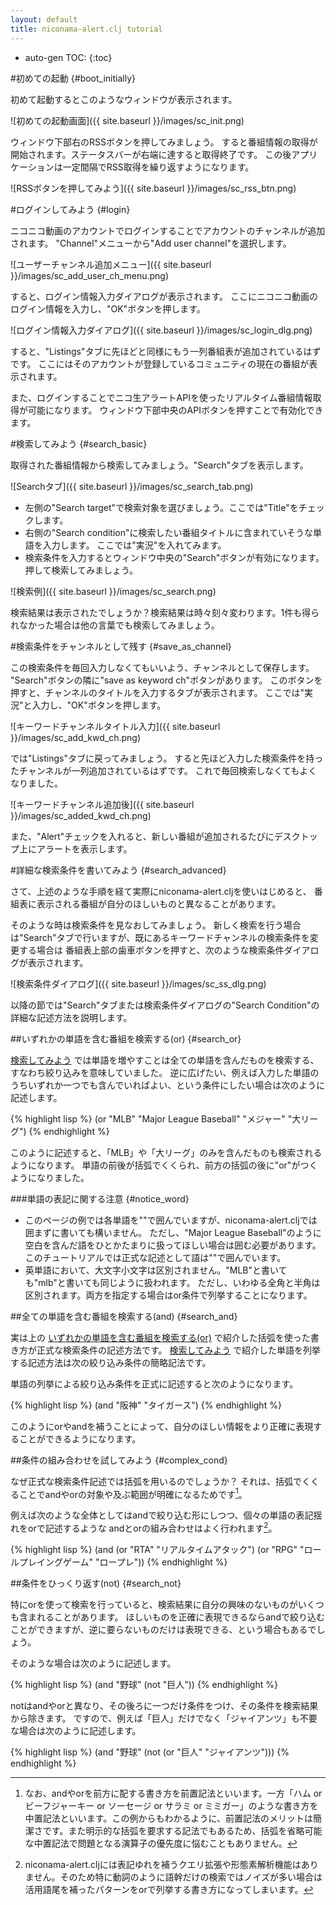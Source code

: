 ```yaml
---
layout: default
title: niconama-alert.clj tutorial
---
```


* auto-gen TOC:
{:toc}

#初めての起動 {#boot_initially}

初めて起動するとこのようなウィンドウが表示されます。

![初めての起動画面]({{ site.baseurl }}/images/sc_init.png)

ウィンドウ下部右のRSSボタンを押してみましょう。
すると番組情報の取得が開始されます。ステータスバーが右端に達すると取得終了です。
この後アプリケーションは一定間隔でRSS取得を繰り返すようになります。

![RSSボタンを押してみよう]({{ site.baseurl }}/images/sc_rss_btn.png)

#ログインしてみよう {#login}

ニコニコ動画のアカウントでログインすることでアカウントのチャンネルが追加されます。
"Channel"メニューから"Add user channel"を選択します。

![ユーザーチャンネル追加メニュー]({{ site.baseurl }}/images/sc_add_user_ch_menu.png)

すると、ログイン情報入力ダイアログが表示されます。
ここにニコニコ動画のログイン情報を入力し、"OK"ボタンを押します。

![ログイン情報入力ダイアログ]({{ site.baseurl }}/images/sc_login_dlg.png)

すると、"Listings"タブに先ほどと同様にもう一列番組表が追加されているはずです。
ここにはそのアカウントが登録しているコミュニティの現在の番組が表示されます。

また、ログインすることでニコ生アラートAPIを使ったリアルタイム番組情報取得が可能になります。
ウィンドウ下部中央のAPIボタンを押すことで有効化できます。


#検索してみよう {#search_basic}

取得された番組情報から検索してみましょう。"Search"タブを表示します。

![Searchタブ]({{ site.baseurl }}/images/sc_search_tab.png)

* 左側の"Search target"で検索対象を選びましょう。ここでは"Title"をチェックします。
* 右側の"Search condition"に検索したい番組タイトルに含まれていそうな単語を入力します。
  ここでは"実況"を入れてみます。
* 検索条件を入力するとウィンドウ中央の"Search"ボタンが有効になります。
  押して検索してみましょう。

![検索例]({{ site.baseurl }}/images/sc_search.png)

検索結果は表示されたでしょうか？検索結果は時々刻々変わります。1件も得られなかった場合は他の言葉でも検索してみましょう。


#検索条件をチャンネルとして残す {#save_as_channel}

この検索条件を毎回入力しなくてもいいよう、チャンネルとして保存します。
"Search"ボタンの隣に"save as keyword ch"ボタンがあります。
このボタンを押すと、チャンネルのタイトルを入力するタブが表示されます。
ここでは"実況"と入力し、"OK"ボタンを押します。

![キーワードチャンネルタイトル入力]({{ site.baseurl }}/images/sc_add_kwd_ch.png)

では"Listings"タブに戻ってみましょう。
すると先ほど入力した検索条件を持ったチャンネルが一列追加されているはずです。
これで毎回検索しなくてもよくなりました。

![キーワードチャンネル追加後]({{ site.baseurl }}/images/sc_added_kwd_ch.png)

また、"Alert"チェックを入れると、新しい番組が追加されるたびにデスクトップ上にアラートを表示します。


#詳細な検索条件を書いてみよう {#search_advanced}

さて、上述のような手順を経て実際にniconama-alert.cljを使いはじめると、
番組表に表示される番組が自分のほしいものと異なることがあります。

そのような時は検索条件を見なおしてみましょう。
新しく検索を行う場合は"Search"タブで行いますが、既にあるキーワードチャンネルの検索条件を変更する場合は
番組表上部の歯車ボタンを押すと、次のような検索条件ダイアログが表示されます。

![検索条件ダイアログ]({{ site.baseurl }}/images/sc_ss_dlg.png)

以降の節では"Search"タブまたは検索条件ダイアログの"Search Condition"の詳細な記述方法を説明します。



##いずれかの単語を含む番組を検索する(or) {#search_or}

[検索してみよう](#search_basic) では単語を増やすことは全ての単語を含んだものを検索する、すなわち絞り込みを意味していました。
逆に広げたい、例えば入力した単語のうちいずれか一つでも含んでいればよい、という条件にしたい場合は次のように記述します。

{% highlight lisp %}
(or "MLB" "Major League Baseball" "メジャー" "大リーグ")
{% endhighlight %}

このように記述すると、「MLB」や「大リーグ」のみを含んだものも検索されるようになります。
単語の前後が括弧でくくられ、前方の括弧の後に"or"がつくようになりました。


###単語の表記に関する注意 {#notice_word}

* このページの例では各単語を""で囲んでいますが、niconama-alert.cljでは囲まずに書いても構いません。
  ただし、"Major League Baseball"のように空白を含んだ語をひとかたまりに扱ってほしい場合は囲む必要があります。
  このチュートリアルでは正式な記述として語は""で囲んでいます。
* 英単語において、大文字小文字は区別されません。"MLB"と書いても"mlb"と書いても同じように扱われます。
  ただし、いわゆる全角と半角は区別されます。両方を指定する場合はor条件で列挙することになります。


##全ての単語を含む番組を検索する(and) {#search_and}

実は上の [いずれかの単語を含む番組を検索する(or)](#search_or) で紹介した括弧を使った書き方が正式な検索条件の記述方法です。
[検索してみよう](#search_basic) で紹介した単語を列挙する記述方法は次の絞り込み条件の簡略記法です。

単語の列挙による絞り込み条件を正式に記述すると次のようになります。

{% highlight lisp %}
(and "阪神" "タイガース")
{% endhighlight %}

このようにorやandを補うことによって、自分のほしい情報をより正確に表現することができるようになります。


##条件の組み合わせを試してみよう {#complex_cond}

なぜ正式な検索条件記述では括弧を用いるのでしょうか？
それは、括弧でくくることでandやorの対象や及ぶ範囲が明確になるためです[^prefix_notation]。

[^prefix_notation]: なお、andやorを前方に配する書き方を前置記法といいます。一方「ハム or ビーフジャーキー or ソーセージ or サラミ or ミミガー」のような書き方を中置記法といいます。この例からもわかるように、前置記法のメリットは簡潔さです。また明示的な括弧を要求する記法でもあるため、括弧を省略可能な中置記法で問題となる演算子の優先度に悩むこともありません。

例えば次のような全体としてはandで絞り込む形にしつつ、個々の単語の表記揺れをorで記述するような
andとorの組み合わせはよく行われます[^qe]。

[^qe]: niconama-alert.cljには表記ゆれを補うクエリ拡張や形態素解析機能はありません。そのため特に動詞のように語幹だけの検索ではノイズが多い場合は活用語尾を補ったパターンをorで列挙する書き方になってしまいます。

{% highlight lisp %}
(and (or "RTA" "リアルタイムアタック") (or "RPG" "ロールプレイングゲーム" "ロープレ"))
{% endhighlight %}


##条件をひっくり返す(not) {#search_not}

特にorを使って検索を行っていると、検索結果に自分の興味のないものがいくつも含まれることがあります。
ほしいものを正確に表現できるならandで絞り込むことができますが、逆に要らないものだけは表現できる、という場合もあるでしょう。

そのような場合は次のように記述します。

{% highlight lisp %}
(and "野球" (not "巨人"))
{% endhighlight %}

notはandやorと異なり、その後ろに一つだけ条件をつけ、その条件を検索結果から除きます。
ですので、例えば「巨人」だけでなく「ジャイアンツ」も不要な場合は次のように記述します。

{% highlight lisp %}
(and "野球" (not (or "巨人" "ジャイアンツ")))
{% endhighlight %}

